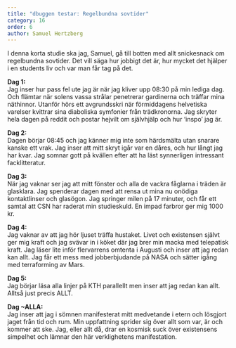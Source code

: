 ```yaml
---
title: "dbuggen testar: Regelbundna sovtider"
category: 16
order: 6
author: Samuel Hertzberg
---
```


I denna korta studie ska jag, Samuel, gå till botten med allt snickesnack om regelbundna sovtider. Det vill säga hur jobbigt det är, hur mycket det hjälper i en students liv och var man får tag på det.

**Dag 1:**  
Jag inser hur pass fel ute jag är när jag kliver upp 08:30 på min lediga dag. Och flämtar när solens vassa strålar penetrerar gardinerna och träffar mina näthinnor. Utanför hörs ett avgrundsskri när förmiddagens helvetiska varelser kvittrar sina diaboliska symfonier från trädkronorna. Jag skryter hela dagen på reddit och postar hejvilt om självhjälp och hur ‘inspo’ jag är.

**Dag 2:**  
Dagen börjar 08:45 och jag känner mig inte som härdsmälta utan snarare kanske ett vrak. Jag inser att mitt skryt igår var en dåres, och hur långt jag har kvar. Jag somnar gott på kvällen efter att ha läst synnerligen intressant facklitteratur.

**Dag 3:**  
När jag vaknar ser jag att mitt fönster och alla de vackra fåglarna i träden är glasklara. Jag spenderar dagen med att rensa ut mina nu onödiga kontaktlinser och glasögon. Jag springer milen på 17 minuter, och får ett samtal att CSN har raderat min studieskuld. En impad farbror ger mig 1000 kr.

**Dag 4:**  
Jag vaknar av att jag hör ljuset träffa hustaket.
Livet och existensen självt ger mig kraft och jag svävar in i köket där jag brer min macka med telepatisk kraft. Jag läser lite inför flervarrens omtenta i Augusti och inser att jag redan kan allt. Jag får ett mess med jobberbjudande på NASA och sätter igång med terraforming av Mars.

**Dag 5:**  
Jag börjar läsa alla linjer på KTH parallellt men inser att jag redan kan allt. Alltså just precis ALLT.

**Dag ~ALLA:**  
Jag inser att jag i sömnen manifesterat mitt medvetande i etern och lösgjort jaget från tid och rum. Min uppfattning sprider sig över allt som var, är och kommer att ske. Jag, eller allt då, drar en kosmisk suck över existensens simpelhet och lämnar den här verklighetens manifestation.

